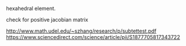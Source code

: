 hexahedral element.

check for positive jacobian matrix

http://www.math.udel.edu/~szhang/research/p/subtettest.pdf
https://www.sciencedirect.com/science/article/pii/S1877705817343722
